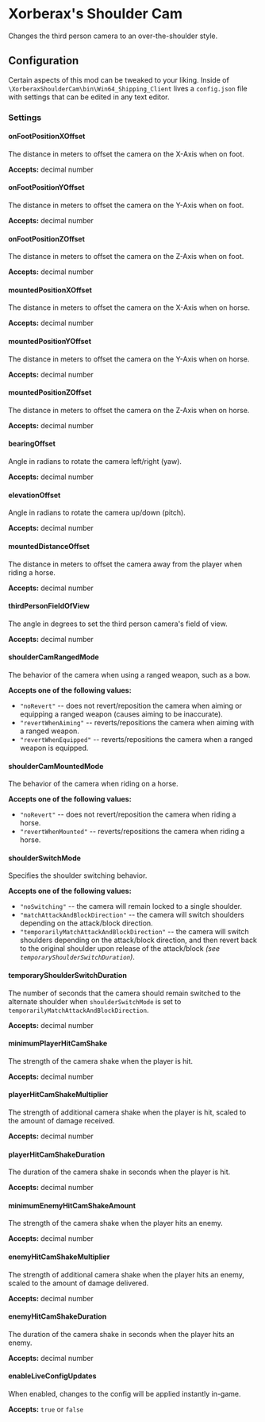 # Xorberax's Shoulder Cam
Changes the third person camera to an over-the-shoulder style.

## Configuration
Certain aspects of this mod can be tweaked to your liking.
Inside of `\XorberaxShoulderCam\bin\Win64_Shipping_Client` lives a
`config.json` file with settings that can be edited in any text editor.

### Settings

#### onFootPositionXOffset
The distance in meters to offset the camera on the X-Axis when on foot.

**Accepts:** decimal number

#### onFootPositionYOffset
The distance in meters to offset the camera on the Y-Axis when on foot.

**Accepts:** decimal number

#### onFootPositionZOffset
The distance in meters to offset the camera on the Z-Axis when on foot.

**Accepts:** decimal number

#### mountedPositionXOffset
The distance in meters to offset the camera on the X-Axis when on horse.

**Accepts:** decimal number

#### mountedPositionYOffset
The distance in meters to offset the camera on the Y-Axis when on horse.

**Accepts:** decimal number

#### mountedPositionZOffset
The distance in meters to offset the camera on the Z-Axis when on horse.

**Accepts:** decimal number

#### bearingOffset
Angle in radians to rotate the camera left/right (yaw).

**Accepts:** decimal number

#### elevationOffset
Angle in radians to rotate the camera up/down (pitch).

**Accepts:** decimal number

#### mountedDistanceOffset
The distance in meters to offset the camera away from the player when
riding a horse. 

**Accepts:** decimal number

#### thirdPersonFieldOfView
The angle in degrees to set the third person camera's field of view.

**Accepts:** decimal number

#### shoulderCamRangedMode
The behavior of the camera when using a ranged weapon, such as a bow.

**Accepts one of the following values:** 
- `"noRevert"` -- does not revert/reposition the camera when aiming or
equipping a ranged weapon (causes aiming to be inaccurate).
- `"revertWhenAiming"` -- reverts/repositions the camera when aiming with 
a ranged weapon.
- `"revertWhenEquipped"` -- reverts/repositions the camera when a ranged
weapon is equipped.

#### shoulderCamMountedMode
The behavior of the camera when riding on a horse.

**Accepts one of the following values:** 
- `"noRevert"` -- does not revert/reposition the camera when riding a
horse.
- `"revertWhenMounted"` -- reverts/repositions the camera when riding
a horse.

#### shoulderSwitchMode
Specifies the shoulder switching behavior.

**Accepts one of the following values:** 
- `"noSwitching"` -- the camera will remain locked to a single shoulder.
- `"matchAttackAndBlockDirection"` -- the camera will switch shoulders
depending on the attack/block direction.
- `"temporarilyMatchAttackAndBlockDirection"` -- the camera will switch
shoulders depending on the attack/block direction, and then revert back
to the original shoulder upon release of the attack/block
*(see `temporaryShoulderSwitchDuration`)*.

#### temporaryShoulderSwitchDuration
The number of seconds that the camera should remain switched to the
alternate shoulder when `shoulderSwitchMode` is set to
`temporarilyMatchAttackAndBlockDirection`.

**Accepts:** decimal number

#### minimumPlayerHitCamShake
The strength of the camera shake when the player is hit.

**Accepts:** decimal number

#### playerHitCamShakeMultiplier
The strength of additional camera shake when the player is hit, scaled
to the amount of damage received.

**Accepts:** decimal number

#### playerHitCamShakeDuration
The duration of the camera shake in seconds when the player is hit.

**Accepts:** decimal number

#### minimumEnemyHitCamShakeAmount
The strength of the camera shake when the player hits an enemy.

**Accepts:** decimal number

#### enemyHitCamShakeMultiplier
The strength of additional camera shake when the player hits an enemy,
scaled to the amount of damage delivered.

**Accepts:** decimal number

#### enemyHitCamShakeDuration
The duration of the camera shake in seconds when the player hits an 
enemy.

**Accepts:** decimal number

#### enableLiveConfigUpdates
When enabled, changes to the config will be applied instantly in-game.

**Accepts:** `true` or `false`